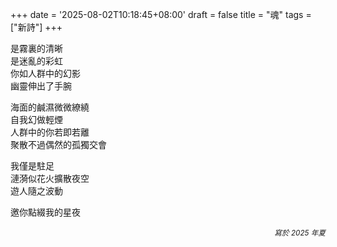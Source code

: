 +++
date = '2025-08-02T10:18:45+08:00'
draft = false
title = "魂"
tags = ["新詩"]
+++

是霧裏的清晰  
是迷亂的彩虹  
你如人群中的幻影  
幽靈伸出了手腕  

海面的鹹濕微微繚繞  
自我幻做輕煙  
人群中的你若即若離  
聚散不過偶然的孤獨交會  

我僅是駐足  
漣漪似花火擴散夜空  
遊人隨之波動  

邀你點綴我的星夜  

<p align="right"><small><em>寫於 2025 年夏</em></small></p>
